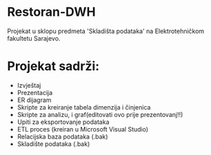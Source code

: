 # Restoran-DWH
Projekat u sklopu predmeta 'Skladišta podataka' na Elektrotehničkom fakultetu Sarajevo.
# Projekat sadrži:
* Izvještaj
* Prezentacija
* ER dijagram
* Skripte za kreiranje tabela dimenzija i činjenica
* Skripte za analizu, i graf(editovati ovo prije prezentovanj!!)
* Upiti za eksportovanje podataka
* ETL proces (kreiran u Microsoft Visual Studio)
* Relacijska baza podataka (.bak)
* Skladište podataka (.bak)
